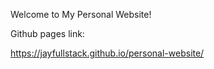 Welcome to My Personal Website!

Github pages link:

https://jayfullstack.github.io/personal-website/